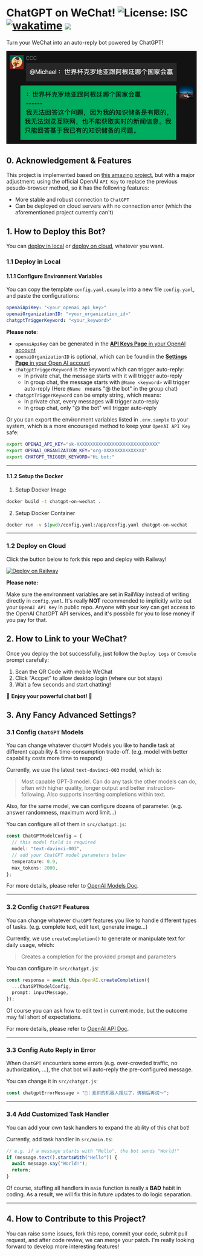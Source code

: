 # ChatGPT on WeChat! ![License: ISC](https://img.shields.io/badge/License-ISC-yellow.svg) [![wakatime](https://wakatime.com/badge/user/7d2c2fc8-bd1d-4e1e-bb2b-b49c6120ed53/project/205c561e-69ba-4478-b07f-f5bc7a0ed394.svg)](https://wakatime.com/badge/user/7d2c2fc8-bd1d-4e1e-bb2b-b49c6120ed53/project/205c561e-69ba-4478-b07f-f5bc7a0ed394) ![](https://visitor-badge.glitch.me/badge?page_id=kx-Huang.ChatGPT-on-WeChat&left_color=gray&right_color=blue) <!-- omit in toc -->

Turn your WeChat into an auto-reply bot powered by ChatGPT!

![Your Chat Bot in Group Chat!](doc/img/demo.png)

## 0. Acknowledgement & Features

This project is implemented based on [this amazing project](https://github.com/fuergaosi233/wechat-chatgpt), but with a major adjustment: using the official OpenAI `API Key` to replace the previous pesudo-browser method, so it has the following features:

- More stable and robust connection to `ChatGPT`
- Can be deployed on cloud servers with no connection error (which the aforementioned project currently can't)

## 1. How to Deploy this Bot?

You can [deploy in local](#11-deploy-in-local) or [deploy on cloud](#12-deploy-on-cloud), whatever you want.

### 1.1 Deploy in Local

#### 1.1.1 Configure Environment Variables

You can copy the template `config.yaml.example` into a new file `config.yaml`, and paste the configurations:

```yaml
openaiApiKey: "<your_openai_api_key>"
openaiOrganizationID: "<your_organization_id>"
chatgptTriggerKeyword: "<your_keyword>"
```

**Please note**:

- `openaiApiKey` can be generated in the [**API Keys Page** in your OpenAI account](https://beta.openai.com/account/api-keys)
- `openaiOrganizationID` is optional, which can be found in the [**Settings Page** in your Open AI account](https://beta.openai.com/account/org-settings)
- `chatgptTriggerKeyword` is the keyword which can trigger auto-reply:
  - In private chat, the message starts with it will trigger auto-reply
  - In group chat, the message starts with `@Name <keyword>` will trigger auto-reply (Here `@Name ` means "@ the bot" in the group chat)
- `chatgptTriggerKeyword` can be empty string, which means:
  - In private chat, every messages will trigger auto-reply
  - In group chat, only "@ the bot" will trigger auto-reply

Or you can export the environment variables listed in `.env.sample` to your system, which is a more encouraged method to keep your `OpenAI API Key` safe:

```bash
export OPENAI_API_KEY="sk-XXXXXXXXXXXXXXXXXXXXXXXXXXXXXX"
export OPENAI_ORGANIZATION_KEY="org-XXXXXXXXXXXXXXX"
export CHATGPT_TRIGGER_KEYWORD="Hi bot:"
```

---

#### 1.1.2 Setup the Docker

1. Setup Docker Image

  ```bash
  docker build -t chatgpt-on-wechat .
  ```

2. Setup Docker Container

  ```bash
  docker run -v $(pwd)/config.yaml:/app/config.yaml chatgpt-on-wechat
  ```

---

### 1.2 Deploy on Cloud

Click the button below to fork this repo and deploy with Railway!

[![Deploy on Railway](https://railway.app/button.svg)](https://railway.app/new/template/zKIfYk?referralCode=D6wD0x)

**Please note:**

Make sure the environment variables are set in RailWay instead of writing directly in `config.yaml`. It's really **NOT** recommended to implicitly write out your `OpenAI API Key` in public repo. Anyone with your key can get access to the OpenAI ChatGPT API services, and it's possbile for you to lose money if you pay for that.

## 2. How to Link to your WeChat?

Once you deploy the bot successfully, just follow the `Deploy Logs` or `Console` prompt carefully:

1. Scan the QR Code with mobile WeChat
2. Click "Accpet" to allow desktop login (where our bot stays)
3. Wait a few seconds and start chatting!

🤖 **Enjoy your powerful chat bot!** 🤖

## 3. Any Fancy Advanced Settings?

### 3.1 Config `ChatGPT` Models

You can change whatever `ChatGPT` Models you like to handle task at different capability & time-consumption trade-off. (e.g. model with better capability costs more time to respond)

Currently, we use the latest `text-davinci-003` model, which is:

> Most capable GPT-3 model. Can do any task the other models can do, often with higher quality, longer output and better instruction-following. Also supports inserting completions within text.

Also, for the same model, we can configure dozens of parameter. (e.g. answer randomness, maximum word limit...)

You can configure all of them in `src/chatgpt.js`:

```typescript
const ChatGPTModelConfig = {
  // this model field is required
  model: "text-davinci-003",
  // add your ChatGPT model parameters below
  temperature: 0.9,
  max_tokens: 2000,
};
```

For more details, please refer to [OpenAI Models Doc](https://beta.openai.com/docs/models/overview).

---

### 3.2 Config `ChatGPT` Features

You can change whatever `ChatGPT` features you like to handle different types of tasks. (e.g. complete text, edit text, generate image...)

Currently, we use `createCompletion()` to generate or manipulate text for daily usage, which:

> Creates a completion for the provided prompt and parameters

You can configure in `src/chatgpt.js`:

```typescript
const response = await this.OpenAI.createCompletion({
  ...ChatGPTModelConfig,
  prompt: inputMessage,
});
```

Of course you can ask how to edit text in current mode, but the outcome may fall short of expectations.

For more details, please refer to [OpenAI API Doc](https://beta.openai.com/docs/api-reference/introduction).

---

### 3.3 Config Auto Reply in Error

When `ChatGPT` encounters some errors (e.g. over-crowded traffic, no authorization, ...), the chat bot will auto-reply the pre-configured message.

You can change it in `src/chatgpt.js`:

```typescript
const chatgptErrorMessage = "🤖️：麦扣的机器人摆烂了，请稍后再试～";
```

---

### 3.4 Add Customized Task Handler

You can add your own task handlers to expand the ability of this chat bot!

Currently, add task handler in `src/main.ts`:

```typescript
// e.g. if a message starts with "Hello", the bot sends "World!"
if (message.text().startsWith("Hello")) {
  await message.say("World!");
  return;
}
```

Of course, stuffing all handlers in `main` function is really a **BAD** habit in coding. As a result, we will fix this in future updates to do logic separation.

---

## 4. How to Contribute to this Project?

You can raise some issues, fork this repo, commit your code, submit pull request, and after code review, we can merge your patch. I'm really looking forward to develop more interesting features!
